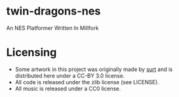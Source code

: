 # twin-dragons-nes
An NES Platformer Written In Millfork

# Licensing
* Some artwork in this project was originally made by [surt](https://opengameart.org/content/twin-dragons) and is distributed here under a CC-BY 3.0 license.
* All code is released under the zlib license (see LICENSE).
* All music is released under a CC0 license.
